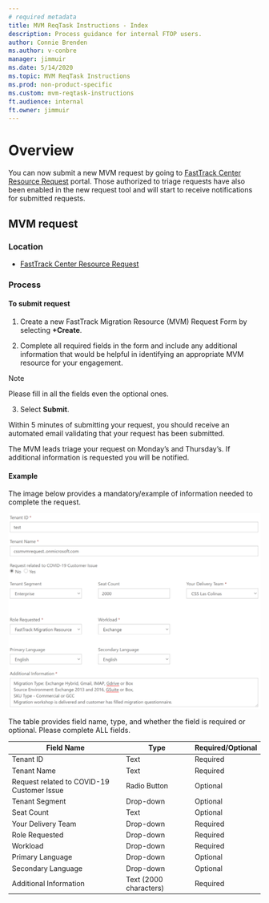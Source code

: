 ```yaml
---
# required metadata
title: MVM ReqTask Instructions - Index
description: Process guidance for internal FTOP users.
author: Connie Brenden
ms.author: v-conbre
manager: jimmuir
ms.date: 5/14/2020
ms.topic: MVM ReqTask Instructions
ms.prod: non-product-specific
ms.custom: mvm-reqtask-instructions
ft.audience: internal
ft.owner: jimmuir
---
```

# Overview

You can now submit a new MVM request by going to [FastTrack Center Resource Request](https://aka.ms/ftcresourcerequest) portal. Those authorized to triage requests have also been enabled in the new request tool and will start to receive notifications for submitted requests.

## MVM request

### Location

 - [FastTrack Center Resource Request](https://aka.ms/ftcresourcerequest)

### Process

#### To submit request

1. Create a new FastTrack Migration Resource (MVM) Request Form by selecting **+Create**.

2. Complete all required fields in the form and include any additional information that would be helpful in identifying an appropriate MVM resource for your engagement.

>[!NOTE]
>Please fill in all the fields even the optional ones.

3. Select **Submit**.

Within 5 minutes of submitting your request, you should receive an automated email validating that your request has been submitted.

The MVM leads triage your request on Monday’s and Thursday’s. If additional information is requested you will be notified.

#### Example

The image below provides a mandatory/example of information needed to complete the request.

![form-example.png](media/index/form-example.png "form example")

The table provides field name, type, and whether the field is required or optional. Please complete ALL fields.

|Field Name |Type  |Required/Optional  |
|---------|---------|---------|
|Tenant ID     |Text         |Required         |
|Tenant Name    |Text         |Required         |
|Request related to COVID-19 Customer Issue     |Radio Button         |Optional         |
|Tenant Segment    |Drop-down         |Optional          |
|Seat Count     |Text         |Optional          |
|Your Delivery Team  |Drop-down         |Required         |
|Role Requested  |Drop-down         |Required         |
|Workload   |Drop-down         |Required         |
|Primary Language   |Drop-down         |Optional          |
|Secondary Language  |Drop-down         |Optional          |
|Additional Information  |Text (2000 characters)         |Required         |
